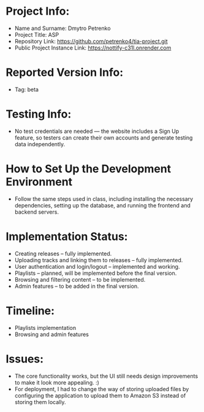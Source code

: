 # Project Info:
- Name and Surname: Dmytro Petrenko
- Project Title: ASP
- Repository Link: https://github.com/petrenko4/tia-project.git
- Public Project Instance Link: https://nottify-c31l.onrender.com

# Reported Version Info:
- Tag: beta <!-- State the tag, e.g., beta_subversionNumber, if changes were made before the submission deadline -->

# Testing Info:
<!-- Provide credentials for test users if needed for testing your beta version. Also include any other relevant information for testing. You may alternatively send this information via email with your beta submission (e.g., if you don’t want to share test credentials publicly). -->
- No test credentials are needed — the website includes a Sign Up feature, so testers can create their own accounts and generate testing data independently.

# How to Set Up the Development Environment
<!-- Steps to run the development environment locally (use Docker/Docker Compose if you’re comfortable with it) -->
- Follow the same steps used in class, including installing the necessary dependencies, setting up the database, and running the frontend and backend servers.

# Implementation Status:
<!-- List in bullet points which functionalities are already implemented, in progress, or not implemented at all -->
- Creating releases – fully implemented.
- Uploading tracks and linking them to releases – fully implemented.
- User authentication and login/logout – implemented and working.
- Playlists – planned, will be implemented before the final version.
- Browsing and filtering content – to be implemented.
- Admin features – to be added in the final version.

# Timeline:
<!-- Updated timeline for the remaining period until the final version submission -->
- Playlists implementation
- Browsing and admin features

# Issues:
<!-- Describe any problems you encountered. If there were none, explicitly state that. -->
- The core functionality works, but the UI still needs design improvements to make it look more appealing. :)
- For deployment, I had to change the way of storing uploaded files by configuring the application to upload them to Amazon S3 instead of storing them locally.
